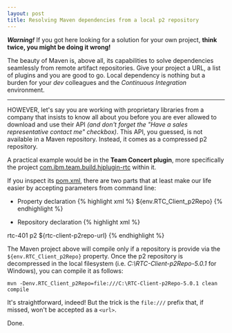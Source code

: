 ```yaml
---
layout: post
title: Resolving Maven dependencies from a local p2 repository
---
```


***Warning!*** If you got here looking for a solution for your own project, **think twice, you might be doing it wrong!**

The beauty of Maven is, above all, its capabilities to solve dependencies seamlessly from remote artifact repositories. Give your project a URL, a list of plugins and you are good to go. Local dependency is nothing but a burden for your *dev* colleagues and the *Continuous Integration* environment.

* * *

HOWEVER,
let's say you are working with proprietary libraries from a company that insists to know all about you before you are ever allowed to download and use their API *(and don't forget the "Have a sales representative contact me" checkbox)*.
This API, you guessed, is not available in a Maven repository. Instead, it comes as a compressed p2 repository.

A practical example would be in the **Team Concert plugin**, more specifically the project [com.ibm.team.build.hjplugin-rtc](https://github.com/jenkinsci/teamconcert-plugin/tree/master/com.ibm.team.build.hjplugin-rtc) within it.

If you inspect its [pom.xml](https://raw.githubusercontent.com/jenkinsci/teamconcert-plugin/master/com.ibm.team.build.hjplugin-rtc/pom.xml), there are two parts that at least make our life easier by accepting parameters from command line:

- Property declaration
{% highlight xml %}
<rtc-client-p2repo-url>${env.RTC_Client_p2Repo}</rtc-client-p2repo-url>
{% endhighlight %}

- Repository declaration
{% highlight xml %}
<repository>
    <id>rtc-401</id>
    <layout>p2</layout>
    <url>${rtc-client-p2repo-url}</url>
</repository>
{% endhighlight %}


The Maven project above will compile only if a repository is provide via the `${env.RTC_Client_p2Repo}` property.
Once the p2 repository is decompressed in the local filesystem (i.e. *C:\RTC-Client-p2Repo-5.0.1* for Windows), you can compile it as follows:

```
mvn -Denv.RTC_Client_p2Repo=file:///C:\RTC-Client-p2Repo-5.0.1 clean compile
```

It's straightforward, indeed! But the trick is the `file:///` prefix that, if missed, won't be accepted as a `<url>`.

Done.